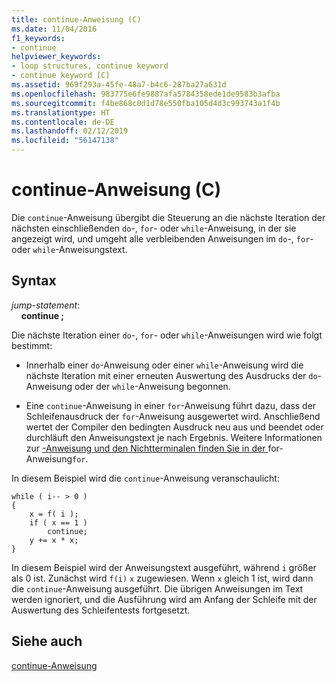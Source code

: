 ```yaml
---
title: continue-Anweisung (C)
ms.date: 11/04/2016
f1_keywords:
- continue
helpviewer_keywords:
- loop structures, continue keyword
- continue keyword [C]
ms.assetid: 969f293a-45fe-48a7-b4c6-287ba27a631d
ms.openlocfilehash: 983775e6fe9887afa5784358ede1de9583b3afba
ms.sourcegitcommit: f4be868c0d1d78e550fba105d4d3c993743a1f4b
ms.translationtype: HT
ms.contentlocale: de-DE
ms.lasthandoff: 02/12/2019
ms.locfileid: "56147138"
---
```

# <a name="continue-statement-c"></a>continue-Anweisung (C)

Die `continue`-Anweisung übergibt die Steuerung an die nächste Iteration der nächsten einschließenden `do`-, `for`- oder `while`-Anweisung, in der sie angezeigt wird, und umgeht alle verbleibenden Anweisungen im `do`-, `for`- oder `while`-Anweisungstext.

## <a name="syntax"></a>Syntax

*jump-statement*:<br/>
&nbsp;&nbsp;&nbsp;&nbsp;**continue ;**

Die nächste Iteration einer `do`-, `for`- oder `while`-Anweisungen wird wie folgt bestimmt:

- Innerhalb einer `do`-Anweisung oder einer `while`-Anweisung wird die nächste Iteration mit einer erneuten Auswertung des Ausdrucks der `do`-Anweisung oder der `while`-Anweisung begonnen.

- Eine `continue`-Anweisung in einer `for`-Anweisung führt dazu, dass der Schleifenausdruck der `for`-Anweisung ausgewertet wird. Anschließend wertet der Compiler den bedingten Ausdruck neu aus und beendet oder durchläuft den Anweisungstext je nach Ergebnis. Weitere Informationen zur [-Anweisung und den Nichtterminalen finden Sie in der ](../c-language/for-statement-c.md)for-Anweisung`for`.

In diesem Beispiel wird die `continue`-Anweisung veranschaulicht:

```
while ( i-- > 0 )
{
    x = f( i );
    if ( x == 1 )
        continue;
    y += x * x;
}
```

In diesem Beispiel wird der Anweisungstext ausgeführt, während `i` größer als 0 ist. Zunächst wird `f(i)` `x` zugewiesen. Wenn `x` gleich 1 ist, wird dann die `continue`-Anweisung ausgeführt. Die übrigen Anweisungen im Text werden ignoriert, und die Ausführung wird am Anfang der Schleife mit der Auswertung des Schleifentests fortgesetzt.

## <a name="see-also"></a>Siehe auch

[continue-Anweisung](../cpp/continue-statement-cpp.md)
